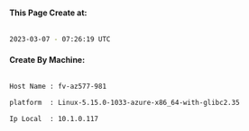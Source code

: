 
   
#### This Page Create at:

```bash

2023-03-07 - 07:26:19 UTC

```

#### Create By Machine:

```bash

Host Name : fv-az577-981

platform  : Linux-5.15.0-1033-azure-x86_64-with-glibc2.35

Ip Local  : 10.1.0.117

```

